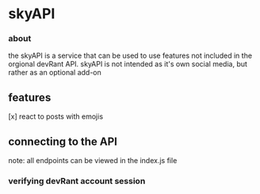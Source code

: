 # skyAPI
### about
the skyAPI is a service that can be used to use features not included in the orgional devRant API. skyAPI is not intended as it's own social media, but rather as an optional add-on

## features
[x] react to posts with emojis

## connecting to the API
note: all endpoints can be viewed in the index.js file
### verifying devRant account session
